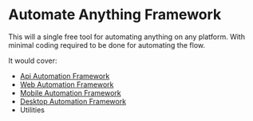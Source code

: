 # Automate Anything Framework
This will a single free tool for automating anything on any platform.
With minimal coding required to be done for automating the flow.

It would cover:
- [Api Automation Framework](https://github.com/pravinkdubey/automation_document/blob/main/Api%20Automation%20Framework.md)
- [Web Automation Framework](https://github.com/pravinkdubey/automation_document/blob/main/Web%20Automation%20Framework.md)
- [Mobile Automation Framework](https://github.com/pravinkdubey/automation_document/blob/main/Mobile%20Automation%20Framework.md)
- [Desktop Automation Framework](https://github.com/pravinkdubey/automation_document/blob/main/Desktop%20Automation%20Framework.md)
- Utilities
